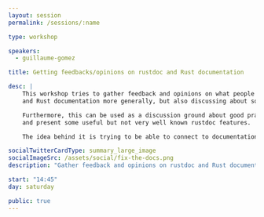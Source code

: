 ```yaml
---
layout: session
permalink: /sessions/:name

type: workshop

speakers:
  - guillaume-gomez

title: Getting feedbacks/opinions on rustdoc and Rust documentation

desc: |
    This workshop tries to gather feedback and opinions on what people would like to have changed/improved/added in rustdoc
    and Rust documentation more generally, but also discussing about some old (and "famous") issues to get some new insights.

    Furthermore, this can be used as a discussion ground about good practices when writing Rust documentation
    and present some useful but not very well known rustdoc features.

    The idea behind it is trying to be able to connect to documentation users as well as writers and try to hear their needs in person.

socialTwitterCardType: summary_large_image
socialImageSrc: /assets/social/fix-the-docs.png
description: "Gather feedback and opinions on rustdoc and Rust documentation in general"

start: "14:45"
day: saturday

public: true
---
```

